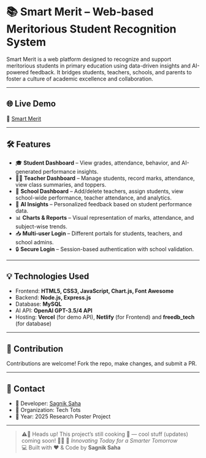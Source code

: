 # 📚 Smart Merit – Web-based Meritorious Student Recognition System
Smart Merit is a web platform designed to recognize and support meritorious students in primary education using data-driven insights and AI-powered feedback. It bridges students, teachers, schools, and parents to foster a culture of academic excellence and collaboration.

---

## 🌐 Live Demo

🔗 [Smart Merit](https://smartmerit.netlify.app)

---


## 🛠 Features

- 🎓 **Student Dashboard** – View grades, attendance, behavior, and AI-generated performance insights.
- 👨‍🏫 **Teacher Dashboard** – Manage students, record marks, attendance, view class summaries, and toppers.
- 🏫 **School Dashboard** – Add/delete teachers, assign students, view school-wide performance, teacher attendance, and analytics.
- 🤖 **AI Insights** – Personalized feedback based on student performance data.
- 📊 **Charts & Reports** – Visual representation of marks, attendance, and subject-wise trends.
- 📥 **Multi-user Login** – Different portals for students, teachers, and school admins.
- 🔒 **Secure Login** – Session-based authentication with school validation.

---


## 💡 Technologies Used

- Frontend: **HTML5, CSS3, JavaScript, Chart.js, Font Awesome**
- Backend: **Node.js, Express.js**
- Database: **MySQL**
- AI API: **OpenAI GPT-3.5/4 API**
- Hosting: **Vercel** (for demo API), **Netlify** (for Frontend) and **freedb_tech** (for database)

---

## 🙌 Contribution

Contributions are welcome! Fork the repo, make changes, and submit a PR.

---

## 📧 Contact

- 🔹 Developer: [Sagnik Saha](mailto:sahasagnik279@gmail.com)
- 🔹 Organization: Tech Tots
- 🔹 Year: 2025 Research Poster Project

---


> ⚠️🚧 Heads up! This project’s still cooking 🍳 — cool stuff (updates) coming soon! 🚀✨
> 🚀 *Innovating Today for a Smarter Tomorrow*  
> 💻 Built with ❤️ & Code by **Sagnik Saha**
